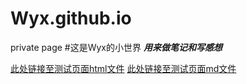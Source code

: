 # Wyx.github.io
private page
#这是Wyx的小世界
***用来做笔记和写感想***

[此处链接至测试页面html文件](test1.html)
[此处链接至测试页面md文件](test1.md)